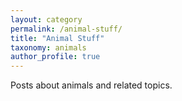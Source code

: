 ```yaml
---
layout: category
permalink: /animal-stuff/
title: "Animal Stuff"
taxonomy: animals
author_profile: true
---
```


Posts about animals and related topics.
